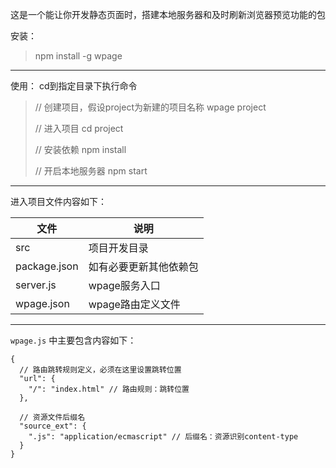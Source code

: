 这是一个能让你开发静态页面时，搭建本地服务器和及时刷新浏览器预览功能的包

安装：
> npm install -g wpage


---


使用：
cd到指定目录下执行命令

> // 创建项目，假设project为新建的项目名称
> wpage project
> 
> // 进入项目
> cd project
>
> // 安装依赖
> npm install 
>
> // 开启本地服务器
> npm start


---


进入项目文件内容如下：

| 文件 | 说明 |
| - | - |
| src | 项目开发目录 | 
| package.json | 如有必要更新其他依赖包 |
| server.js | wpage服务入口 |
| wpage.json | wpage路由定义文件 |


---


`wpage.js` 中主要包含内容如下：

```
{
  // 路由跳转规则定义，必须在这里设置跳转位置
  "url": {
    "/": "index.html" // 路由规则：跳转位置
  },
  
  // 资源文件后缀名
  "source_ext": { 
    ".js": "application/ecmascript" // 后缀名：资源识别content-type
  }
}
```


